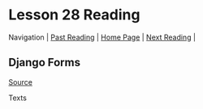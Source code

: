# Lesson 28 Reading

Navigation | [Past Reading](../Read-27/README.md) | [Home Page](../README.md) | [Next Reading](../Read-29/README.md) |

## Django Forms

[Source](https://developer.mozilla.org/en-US/docs/Learn/Server-side/Django/Forms)

Texts
